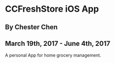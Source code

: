 # CCFreshStore iOS App

## By Chester Chen

## March 19th, 2017 - June 4th, 2017

A personal App for home grocery management.